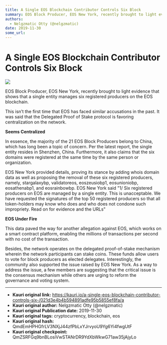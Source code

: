 ```yaml
---
title: A Single EOS Blockchain Contributor Controls Six Block
summary: EOS Block Producer, EOS New York, recently brought to light evidence that shows that a single entity manages six registered producers on the EOS blockchain. This isn’t the first time that EOS has faced similar accusations in the past. It was said that the Delegated Proof of Stake protocol is favoring centralization on the network. Seems Centralized In essence, the majority of the 21 EOS Block Producers belong to China, which has long been a topic of concern. Per the latest report, the single ent
authors:
  - Nelgzmatic Otty (@nelgzmatic)
date: 2019-11-30
some_url: 
---
```


# A Single EOS Blockchain Contributor Controls Six Block

![](https://ipfs.infura.io/ipfs/QmYr8qZ83UzuGbXUKevBCKMuWorsaysudhcugeVTyFRiRK)


EOS Block Producer, EOS New York, recently brought to light evidence that shows that a single entity manages six registered producers on the EOS blockchain.

This isn’t the first time that EOS has faced similar accusations in the past. It was said that the Delegated Proof of Stake protocol is favoring centralization on the network.

**Seems Centralized**

In essence, the majority of the 21 EOS Block Producers belong to China, which has long been a topic of concern. Per the latest report, the single entity resides in Shenzhen, China. Furthermore, it also claims that the six domains were registered at the same time by the same person or organization.

EOS New York provided details, proving its stance by adding whois domain data as well as proposing the removal of these six registered producers, namely, stargalaxybp, validatoreos, eoszeusiobp1, eosunioniobp, eosathenabp1, and eosrainbowbp.
EOS New York said "1/ Six registered producers on EOS are managed by a single entity. This is unacceptable. We have requested the signatures of the top 50 registered producers so that all token-holders may know who does and who does not condone such impropriety. Read on for evidence and the URLs"

**EOS Under Fire**

This data paved the way for another allegation against EOS, which works on a smart contract platform, enabling the millions of transactions per second with no cost of the transaction.

Besides, the network operates on the delegated proof-of-stake mechanism wherein the network participants can stake coins. These funds allow users to vote for block producers as elected delegates. Interestingly, the community also supported the issue raised by EOS New York. As a way to address the issue, a few members are suggesting that the critical issue is the consensus mechanism while others are urging to reform the governance and voting system.


---

- **Kauri original link:** https://kauri.io/a-single-eos-blockchain-contributor-controls-six-/021d3e4b4b594891adfe95b5855ef8fa/a
- **Kauri original author:** Nelgzmatic Otty (@nelgzmatic)
- **Kauri original Publication date:** 2019-11-30
- **Kauri original tags:** cryptocurrency, blockchain, eos
- **Kauri original hash:** QmdEmHPHGfrLV3NXjJ44zfPbLxYJrvyoU9Yg6Yi4fwgUtF
- **Kauri original checkpoint:** QmZSRFGq9bnBLosiVwSTANrDR9YdXbWkwG71aw35jAjyLo



